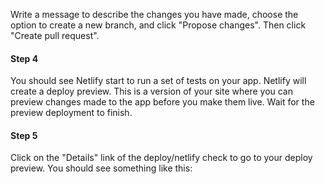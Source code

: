 Write a message to describe the changes you have made, choose the option to create a new branch, and click "Propose changes". Then click "Create pull request".

#### Step 4

You should see Netlify start to run a set of tests on your app. Netlify will create a deploy preview. This is a version of your site where you can preview changes made to the app before you make them live. Wait for the preview deployment to finish.

#### Step 5

Click on the "Details" link of the deploy/netlify check to go to your deploy preview. You should see something like this: